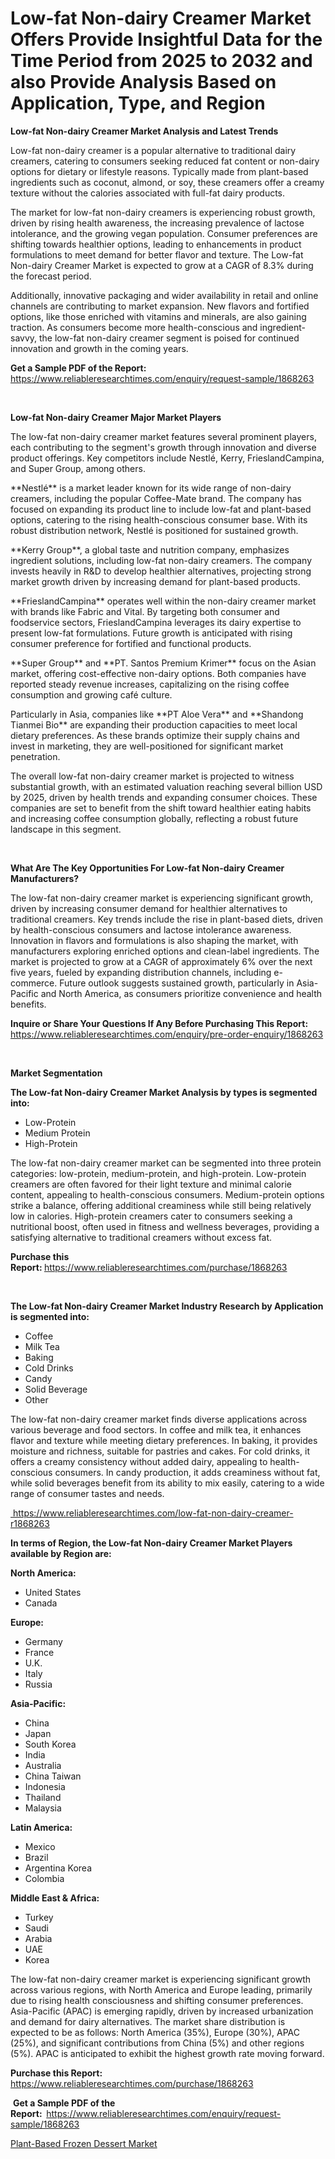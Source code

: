 <p><h1>Low-fat Non-dairy Creamer Market Offers Provide Insightful Data for the Time Period from 2025 to 2032 and also Provide Analysis Based on Application, Type, and Region</h1></p><p><strong>Low-fat Non-dairy Creamer Market Analysis and Latest Trends</strong></p>
<p><p>Low-fat non-dairy creamer is a popular alternative to traditional dairy creamers, catering to consumers seeking reduced fat content or non-dairy options for dietary or lifestyle reasons. Typically made from plant-based ingredients such as coconut, almond, or soy, these creamers offer a creamy texture without the calories associated with full-fat dairy products. </p><p>The market for low-fat non-dairy creamers is experiencing robust growth, driven by rising health awareness, the increasing prevalence of lactose intolerance, and the growing vegan population. Consumer preferences are shifting towards healthier options, leading to enhancements in product formulations to meet demand for better flavor and texture. The Low-fat Non-dairy Creamer Market is expected to grow at a CAGR of 8.3% during the forecast period. </p><p>Additionally, innovative packaging and wider availability in retail and online channels are contributing to market expansion. New flavors and fortified options, like those enriched with vitamins and minerals, are also gaining traction. As consumers become more health-conscious and ingredient-savvy, the low-fat non-dairy creamer segment is poised for continued innovation and growth in the coming years.</p></p>
<p><strong>Get a Sample PDF of the Report:&nbsp;</strong> <a href="https://www.reliableresearchtimes.com/enquiry/request-sample/1868263?utm_campaign=2198&utm_medium=2&utm_source=Github&utm_content=ia&utm_term=15022025&utm_id=low-fat-non-dairy-creamer">https://www.reliableresearchtimes.com/enquiry/request-sample/1868263</a></p>
<p>&nbsp;</p>
<p><strong>Low-fat Non-dairy Creamer Major Market Players</strong></p>
<p><p>The low-fat non-dairy creamer market features several prominent players, each contributing to the segment's growth through innovation and diverse product offerings. Key competitors include Nestlé, Kerry, FrieslandCampina, and Super Group, among others.</p><p>**Nestlé** is a market leader known for its wide range of non-dairy creamers, including the popular Coffee-Mate brand. The company has focused on expanding its product line to include low-fat and plant-based options, catering to the rising health-conscious consumer base. With its robust distribution network, Nestlé is positioned for sustained growth.</p><p>**Kerry Group**, a global taste and nutrition company, emphasizes ingredient solutions, including low-fat non-dairy creamers. The company invests heavily in R&D to develop healthier alternatives, projecting strong market growth driven by increasing demand for plant-based products. </p><p>**FrieslandCampina** operates well within the non-dairy creamer market with brands like Fabric and Vital. By targeting both consumer and foodservice sectors, FrieslandCampina leverages its dairy expertise to present low-fat formulations. Future growth is anticipated with rising consumer preference for fortified and functional products.</p><p>**Super Group** and **PT. Santos Premium Krimer** focus on the Asian market, offering cost-effective non-dairy options. Both companies have reported steady revenue increases, capitalizing on the rising coffee consumption and growing café culture.</p><p>Particularly in Asia, companies like **PT Aloe Vera** and **Shandong Tianmei Bio** are expanding their production capacities to meet local dietary preferences. As these brands optimize their supply chains and invest in marketing, they are well-positioned for significant market penetration.</p><p>The overall low-fat non-dairy creamer market is projected to witness substantial growth, with an estimated valuation reaching several billion USD by 2025, driven by health trends and expanding consumer choices. These companies are set to benefit from the shift toward healthier eating habits and increasing coffee consumption globally, reflecting a robust future landscape in this segment.</p></p>
<p>&nbsp;</p>
<p><strong>What Are The Key Opportunities For Low-fat Non-dairy Creamer Manufacturers?</strong></p>
<p><p>The low-fat non-dairy creamer market is experiencing significant growth, driven by increasing consumer demand for healthier alternatives to traditional creamers. Key trends include the rise in plant-based diets, driven by health-conscious consumers and lactose intolerance awareness. Innovation in flavors and formulations is also shaping the market, with manufacturers exploring enriched options and clean-label ingredients. The market is projected to grow at a CAGR of approximately 6% over the next five years, fueled by expanding distribution channels, including e-commerce. Future outlook suggests sustained growth, particularly in Asia-Pacific and North America, as consumers prioritize convenience and health benefits.</p></p>
<p><strong>Inquire or Share Your Questions If Any Before Purchasing This Report:</strong> <a href="https://www.reliableresearchtimes.com/enquiry/pre-order-enquiry/1868263?utm_campaign=2198&utm_medium=2&utm_source=Github&utm_content=ia&utm_term=15022025&utm_id=low-fat-non-dairy-creamer">https://www.reliableresearchtimes.com/enquiry/pre-order-enquiry/1868263</a></p>
<p>&nbsp;</p>
<p><strong>Market Segmentation</strong></p>
<p><strong>The Low-fat Non-dairy Creamer Market Analysis by types is segmented into:</strong></p>
<p><ul><li>Low-Protein</li><li>Medium Protein</li><li>High-Protein</li></ul></p>
<p><p>The low-fat non-dairy creamer market can be segmented into three protein categories: low-protein, medium-protein, and high-protein. Low-protein creamers are often favored for their light texture and minimal calorie content, appealing to health-conscious consumers. Medium-protein options strike a balance, offering additional creaminess while still being relatively low in calories. High-protein creamers cater to consumers seeking a nutritional boost, often used in fitness and wellness beverages, providing a satisfying alternative to traditional creamers without excess fat.</p></p>
<p><strong>Purchase this Report:&nbsp;</strong><a href="https://www.reliableresearchtimes.com/purchase/1868263?utm_campaign=2198&utm_medium=2&utm_source=Github&utm_content=ia&utm_term=15022025&utm_id=low-fat-non-dairy-creamer">https://www.reliableresearchtimes.com/purchase/1868263</a></p>
<p>&nbsp;</p>
<p><strong>The Low-fat Non-dairy Creamer Market Industry Research by Application is segmented into:</strong></p>
<p><ul><li>Coffee</li><li>Milk Tea</li><li>Baking</li><li>Cold Drinks</li><li>Candy</li><li>Solid Beverage</li><li>Other</li></ul></p>
<p><p>The low-fat non-dairy creamer market finds diverse applications across various beverage and food sectors. In coffee and milk tea, it enhances flavor and texture while meeting dietary preferences. In baking, it provides moisture and richness, suitable for pastries and cakes. For cold drinks, it offers a creamy consistency without added dairy, appealing to health-conscious consumers. In candy production, it adds creaminess without fat, while solid beverages benefit from its ability to mix easily, catering to a wide range of consumer tastes and needs.</p></p>
<p><a href="https://www.reliableresearchtimes.com/low-fat-non-dairy-creamer-r1868263?utm_campaign=2198&utm_medium=2&utm_source=Github&utm_content=ia&utm_term=15022025&utm_id=low-fat-non-dairy-creamer">&nbsp;https://www.reliableresearchtimes.com/low-fat-non-dairy-creamer-r1868263</a></p>
<p><strong>In terms of Region, the Low-fat Non-dairy Creamer Market Players available by Region are:</strong></p>
<p>
    <p> <strong> North America: </strong>
        <ul>
            <li>United States</li>
            <li>Canada</li>
        </ul>
        </p> 
    <p> <strong> Europe: </strong>
        <ul>
            <li>Germany</li>
            <li>France</li>
            <li>U.K.</li>
            <li>Italy</li>
            <li>Russia</li>
        </ul>
        </p> 
    <p> <strong> Asia-Pacific: </strong>
        <ul>
            <li>China</li>
            <li>Japan</li>
            <li>South Korea</li>
            <li>India</li>
            <li>Australia</li>
            <li>China Taiwan</li>
            <li>Indonesia</li>
            <li>Thailand</li>
            <li>Malaysia</li>
        </ul>
        </p> 
    <p> <strong> Latin America: </strong>
        <ul>
            <li>Mexico</li>
            <li>Brazil</li>
            <li>Argentina Korea</li>
            <li>Colombia</li>
        </ul>
        </p> 
    <p> <strong> Middle East & Africa: </strong>
        <ul>
            <li>Turkey</li>
            <li>Saudi</li>
            <li>Arabia</li>
            <li>UAE</li>
            <li>Korea</li>
        </ul>
    </p>
    </p>
<p><p>The low-fat non-dairy creamer market is experiencing significant growth across various regions, with North America and Europe leading, primarily due to rising health consciousness and shifting consumer preferences. Asia-Pacific (APAC) is emerging rapidly, driven by increased urbanization and demand for dairy alternatives. The market share distribution is expected to be as follows: North America (35%), Europe (30%), APAC (25%), and significant contributions from China (5%) and other regions (5%). APAC is anticipated to exhibit the highest growth rate moving forward.</p></p>
<p><strong>Purchase this Report: </strong><a href="https://www.reliableresearchtimes.com/purchase/1868263?utm_campaign=2198&utm_medium=2&utm_source=Github&utm_content=ia&utm_term=15022025&utm_id=low-fat-non-dairy-creamer">https://www.reliableresearchtimes.com/purchase/1868263</a></p>
<p>&nbsp;<strong>Get a Sample PDF of the Report:&nbsp;&nbsp;</strong><a href="https://www.reliableresearchtimes.com/enquiry/request-sample/1868263?utm_campaign=2198&utm_medium=2&utm_source=Github&utm_content=ia&utm_term=15022025&utm_id=low-fat-non-dairy-creamer">https://www.reliableresearchtimes.com/enquiry/request-sample/1868263</a></p>
<p><strong></strong></p>
<p><p><a href="https://github.com/klindsey95/Market-Research-Report-List-1/blob/main/plant-based-frozen-dessert-market.md?utm_campaign=2198&utm_medium=2&utm_source=Github&utm_content=ia&utm_term=15022025&utm_id=low-fat-non-dairy-creamer">Plant-Based Frozen Dessert Market</a></p></p>